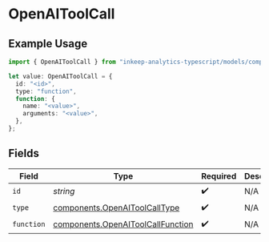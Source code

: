 # OpenAIToolCall

## Example Usage

```typescript
import { OpenAIToolCall } from "inkeep-analytics-typescript/models/components";

let value: OpenAIToolCall = {
  id: "<id>",
  type: "function",
  function: {
    name: "<value>",
    arguments: "<value>",
  },
};
```

## Fields

| Field                                                                                  | Type                                                                                   | Required                                                                               | Description                                                                            |
| -------------------------------------------------------------------------------------- | -------------------------------------------------------------------------------------- | -------------------------------------------------------------------------------------- | -------------------------------------------------------------------------------------- |
| `id`                                                                                   | *string*                                                                               | :heavy_check_mark:                                                                     | N/A                                                                                    |
| `type`                                                                                 | [components.OpenAIToolCallType](../../models/components/openaitoolcalltype.md)         | :heavy_check_mark:                                                                     | N/A                                                                                    |
| `function`                                                                             | [components.OpenAIToolCallFunction](../../models/components/openaitoolcallfunction.md) | :heavy_check_mark:                                                                     | N/A                                                                                    |